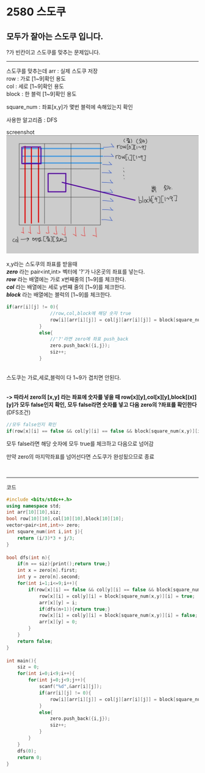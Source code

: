 # 2580 스도쿠

## 모두가 잘아는 스도쿠 입니다.

<p> ?가 빈칸이고 스도쿠를 맞추는 문제입니다.

---

스도쿠를 맞추는데 
arr : 실제 스도쿠 저장<br/>
row : 가로 [1~9]확인 용도<br/>
col : 세로 [1~9]확인 용도<br/>
block : 한 블럭 [1~9]확인 용도<br/>

square_num : 좌표[x,y]가 몇번 블럭에 속해있는지 확인<br/>

사용한 알고리즘 : DFS<br/>

screenshot
![screensh](pic.jpg)

x,y라는 스도쿠의 좌표를 받을때<br/> 
**_zero_** 라는 pair<int,int> 벡터에 '?'가 나온곳의 좌표를 넣는다.<br/>
**_row_** 라는 배열에는 가로 x번째줄의 [1~9]를 체크한다.<br/>
**_col_** 라는 배열에는 세로 y번쨰 줄의 [1~9]를 체크한다.<br/>
**_block_** 라는 배열에는 블럭의 [1~9]를 체크한다.<br/>
```c++
if(arr[i][j] != 0){
                //row,col,block에 해당 숫자 true
                row[i][arr[i][j]] = col[j][arr[i][j]] = block[square_num(i,j)][arr[i][j]] = true;
            }
            else{
                //'?'라면 zero에 좌표 push_back
                zero.push_back({i,j});
                siz++;
            }
```
<br/>
스도쿠는 가로,세로,블럭이 다 1~9가 겹치면 안된다.<br/>
<br/>

**-> 따라서 zero의 [x,y] 라는 좌표에 숫자를 넣을 때  row[x][y],col[x][y],block[(x)][y]가 모두 false인지 확인, 모두 false라면 숫자를 넣고 다음 zero의 ?좌표를 확인한다**
(DFS조건)
<br/>

```c++
//모두 false인지 확인
if(row[x][i] == false && col[y][i] == false && block[square_num(x,y)][i] == false)
```

모두 false라면 해당 숫자에 모두 true를 체크하고 다음으로 넘어감

만약 zero의 마지막좌표를 넘어선다면 스도쿠가 완성됬으므로 종료


<br/>

---
코드
```c++
#include <bits/stdc++.h>
using namespace std;
int arr[10][10],siz;
bool row[10][10],col[10][10],block[10][10];
vector<pair<int,int>> zero;
int square_num(int i,int j){
    return (i/3)*3 + j/3;
}

bool dfs(int n){
    if(n == siz){print();return true;}
    int x = zero[n].first;
    int y = zero[n].second;
    for(int i=1;i<=9;i++){
        if(row[x][i] == false && col[y][i] == false && block[square_num(x,y)][i] == false){
            row[x][i] = col[y][i] = block[square_num(x,y)][i] = true;
            arr[x][y] = i;
            if(dfs(n+1)){return true;}
            row[x][i] = col[y][i] = block[square_num(x,y)][i] = false;
            arr[x][y] = 0;
        }
    }
    return false;
}

int main(){
    siz = 0;
    for(int i=0;i<9;i++){
        for(int j=0;j<9;j++){
            scanf("%d",&arr[i][j]);
            if(arr[i][j] != 0){
                row[i][arr[i][j]] = col[j][arr[i][j]] = block[square_num(i,j)][arr[i][j]] = true;
            }
            else{
                zero.push_back({i,j});
                siz++;
            }
        }
    }
    dfs(0);
    return 0;
}
```
